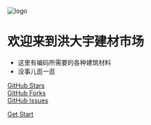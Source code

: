 <!-- _coverpage.md -->

![logo](https://github.githubassets.com/images/modules/logos_page/GitHub-Mark.png)

# 欢迎来到洪大宇建材市场

- 这里有编码所需要的各种建筑材料
- 没事儿逛一逛

[GitHub Stars](https://img.shields.io/github/stars/codehex0xff/codehex0xff.github.io?style=social)  
[GitHub Forks](https://img.shields.io/github/forks/codehex0xff/codehex0xff.github.io?style=social)  
[GitHub Issues](https://img.shields.io/github/issues/codehex0xff/codehex0xff.github.io)

[Get Start](https://github.com/codehex0xff)
